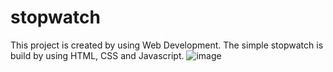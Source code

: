 # stopwatch
This project is created by using Web Development.
The simple stopwatch is build by using HTML, CSS and Javascript.
![image](https://github.com/user-attachments/assets/83f17ebc-7385-455b-abec-e403ca519f29)
